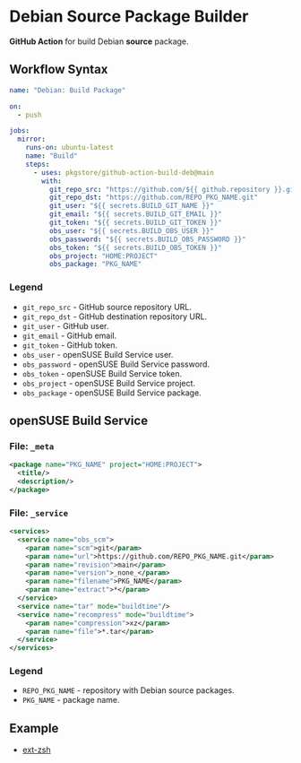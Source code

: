 # Debian Source Package Builder

**GitHub Action** for build Debian **source** package.

## Workflow Syntax

```yml
name: "Debian: Build Package"

on:
  - push

jobs:
  mirror:
    runs-on: ubuntu-latest
    name: "Build"
    steps:
      - uses: pkgstore/github-action-build-deb@main
        with:
          git_repo_src: "https://github.com/${{ github.repository }}.git"
          git_repo_dst: "https://github.com/REPO_PKG_NAME.git"
          git_user: "${{ secrets.BUILD_GIT_NAME }}"
          git_email: "${{ secrets.BUILD_GIT_EMAIL }}"
          git_token: "${{ secrets.BUILD_GIT_TOKEN }}"
          obs_user: "${{ secrets.BUILD_OBS_USER }}"
          obs_password: "${{ secrets.BUILD_OBS_PASSWORD }}"
          obs_token: "${{ secrets.BUILD_OBS_TOKEN }}"
          obs_project: "HOME:PROJECT"
          obs_package: "PKG_NAME"
```

### Legend

- `git_repo_src` - GitHub source repository URL.
- `git_repo_dst` - GitHub destination repository URL.
- `git_user` - GitHub user.
- `git_email` - GitHub email.
- `git_token` - GitHub token.
- `obs_user` - openSUSE Build Service user.
- `obs_password` - openSUSE Build Service password.
- `obs_token` - openSUSE Build Service token.
- `obs_project` - openSUSE Build Service project.
- `obs_package` - openSUSE Build Service package.

## openSUSE Build Service

### File: `_meta`

```xml
<package name="PKG_NAME" project="HOME:PROJECT">
  <title/>
  <description/>
</package>
```

### File: `_service`

```xml
<services>
  <service name="obs_scm">
    <param name="scm">git</param>
    <param name="url">https://github.com/REPO_PKG_NAME.git</param>
    <param name="revision">main</param>
    <param name="version">_none_</param>
    <param name="filename">PKG_NAME</param>
    <param name="extract">*</param>
  </service>
  <service name="tar" mode="buildtime"/>
  <service name="recompress" mode="buildtime">
    <param name="compression">xz</param>
    <param name="file">*.tar</param>
  </service>
</services>
```

### Legend

- `REPO_PKG_NAME` - repository with Debian source packages.
- `PKG_NAME` - package name.

## Example

- [ext-zsh](https://github.com/pkgstore/linux-deb-ext-zsh)
